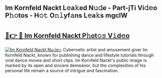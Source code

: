 ## Im Kornfeld Nackt L𝚎a𝚔ed N𝚞𝚍e - Part-jTi Vi𝚍𝚎o P𝚑𝚘tos - H𝚘𝚝 O𝚗𝚕yf𝚊ns L𝚎a𝚔s mgcIW

# <h2><a href="http://kf1zems.oniu.top/?m=Im+Kornfeld+Nackt">🔗👉 🔴 Im Kornfeld Nackt P𝚑ot𝚘𝚜 V𝚒d𝚎o</a></h2>

[![Im Kornfeld Nackt Nu𝚍e𝚜](https://i.imgur.com/0qMVB7G.gif)](http://kf1zems.oniu.top/?m=Im+Kornfeld+Nackt)
Cybernetic artist and amusement giver Im Kornfeld Nackt, known for publishing dance and lifestyle tutorials through viral dance moves and short clips. Im Kornfeld Nackt's public image is marked by its open and sincere demeanor, but the complexities of his personal life remain a source of intrigue and fascination.  
